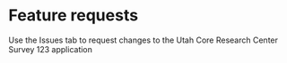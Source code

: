 # Feature requests
Use the Issues tab to request changes to the Utah Core Research Center Survey 123 application
